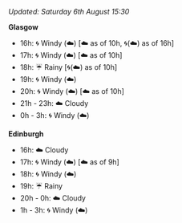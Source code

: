*Updated: Saturday 6th August 15:30*

**Glasgow**

* 16h: :cyclone: Windy (:cloud:) [:cloud: as of 10h, :cyclone:(:cloud:) as of 16h]
* 17h: :cyclone: Windy (:cloud:) [:cloud: as of 10h]
* 18h: :umbrella: Rainy [:cyclone:(:cloud:) as of 10h]
* 19h: :cyclone: Windy (:cloud:)
* 20h: :cyclone: Windy (:cloud:) [:cloud: as of 10h]
* 21h - 23h: :cloud: Cloudy
* 0h - 3h: :cyclone: Windy (:cloud:)

**Edinburgh**

* 16h: :cloud: Cloudy
* 17h: :cyclone: Windy (:cloud:) [:cloud: as of 9h]
* 18h: :cyclone: Windy (:cloud:)
* 19h: :umbrella: Rainy
* 20h - 0h: :cloud: Cloudy
* 1h - 3h: :cyclone: Windy (:cloud:)
